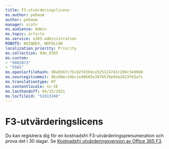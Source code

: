 ```yaml
---
title: F3-utvärderingslicens
ms.author: pebaum
author: pebaum
manager: scotv
ms.audience: Admin
ms.topic: article
ms.service: o365-administration
ROBOTS: NOINDEX, NOFOLLOW
localization_priority: Priority
ms.collection: Adm_O365
ms.custom:
- "9002873"
- "5565"
ms.openlocfilehash: 98a656fc75c82783b6ce525124743c289c34d088
ms.sourcegitcommit: 8bc60ec34bc1e40685e3976576e04a2623f63a7c
ms.translationtype: HT
ms.contentlocale: sv-SE
ms.lasthandoff: 04/15/2021
ms.locfileid: "51813346"
---
```

# <a name="f3-trail-license"></a>F3-utvärderingslicens

Du kan registrera dig för en kostnadsfri F3-utvärderingsprenumeration och prova det i 30 dagar. Se [Kostnadsfri utvärderingsversion av Office 365 F3](https://go.microsoft.com/fwlink/p/?LinkID=848845&clcid=0x409&culture=en-us&country=US).
